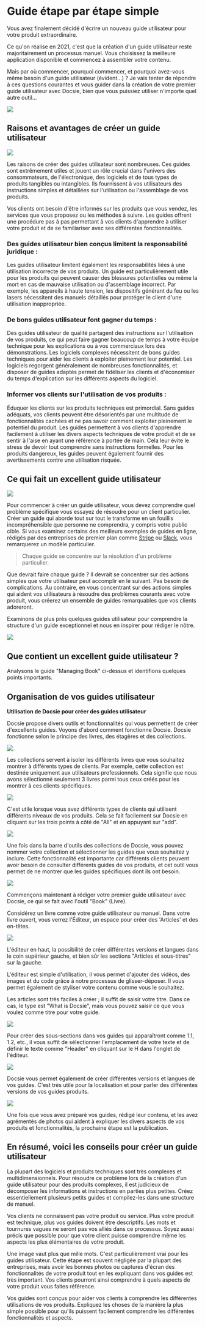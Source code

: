 # Guide étape par étape simple

Vous avez finalement décidé d'écrire un nouveau guide utilisateur pour votre produit extraordinaire.

Ce qu'on réalise en 2021, c'est que la création d'un guide utilisateur reste majoritairement un processus manuel. Vous choisissez la meilleure application disponible et commencez à assembler votre contenu.

Mais par où commencer, pourquoi commencer, et pourquoi avez-vous même besoin d'un guide utilisateur (évident...) ? Je vais tenter de répondre à ces questions courantes et vous guider dans la création de votre premier guide utilisateur avec Docsie, bien que vous puissiez utiliser n'importe quel autre outil...

![](https://cdn.docsie.io/workspace_tovPs7rKnzB4cmaiR/doc_ULxUK3nJlSUujhpeo/file_lqOAjT8rVqHqh8oj8/boo_occBcYZBFuyefSBLr/4291e8d4-6bd3-9c95-761d-7a53b35c66711_(1).png)

## Raisons et avantages de créer un guide utilisateur

![](https://cdn.docsie.io/workspace_tovPs7rKnzB4cmaiR/doc_ULxUK3nJlSUujhpeo/file_iZzj1WY3nNoP7oCen/boo_occBcYZBFuyefSBLr/61ddfa77-6229-1511-c6b1-c77b1d40b8069.png)

Les raisons de créer des guides utilisateur sont nombreuses. Ces guides sont extrêmement utiles et jouent un rôle crucial dans l'univers des consommateurs, de l'électronique, des logiciels et de tous types de produits tangibles ou intangibles. Ils fournissent à vos utilisateurs des instructions simples et détaillées sur l'utilisation ou l'assemblage de vos produits.

Vos clients ont besoin d'être informés sur les produits que vous vendez, les services que vous proposez ou les méthodes à suivre. Les guides offrent une procédure pas à pas permettant à vos clients d'apprendre à utiliser votre produit et de se familiariser avec ses différentes fonctionnalités.

### Des guides utilisateur bien conçus limitent la responsabilité juridique :

Les guides utilisateur limitent également les responsabilités liées à une utilisation incorrecte de vos produits. Un guide est particulièrement utile pour les produits qui peuvent causer des blessures potentielles ou même la mort en cas de mauvaise utilisation ou d'assemblage incorrect. Par exemple, les appareils à haute tension, les dispositifs générant du feu ou les lasers nécessitent des manuels détaillés pour protéger le client d'une utilisation inappropriée.

### De bons guides utilisateur font gagner du temps :

Des guides utilisateur de qualité partagent des instructions sur l'utilisation de vos produits, ce qui peut faire gagner beaucoup de temps à votre équipe technique pour les explications ou à vos commerciaux lors des démonstrations. Les logiciels complexes nécessitent de bons guides techniques pour aider les clients à exploiter pleinement leur potentiel. Les logiciels regorgent généralement de nombreuses fonctionnalités, et disposer de guides adaptés permet de fidéliser les clients et d'économiser du temps d'explication sur les différents aspects du logiciel.

### Informer vos clients sur l'utilisation de vos produits :

Éduquer les clients sur les produits techniques est primordial. Sans guides adéquats, vos clients peuvent être désorientés par une multitude de fonctionnalités cachées et ne pas savoir comment exploiter pleinement le potentiel du produit. Les guides permettent à vos clients d'apprendre facilement à utiliser les divers aspects techniques de votre produit et de se sentir à l'aise en ayant une référence à portée de main. Cela leur évite le stress de devoir tout comprendre sans instructions formelles. Pour les produits dangereux, les guides peuvent également fournir des avertissements contre une utilisation risquée.

## Ce qui fait un excellent guide utilisateur

![](https://cdn.docsie.io/workspace_tovPs7rKnzB4cmaiR/doc_ULxUK3nJlSUujhpeo/file_jripxf4mYymO4f3xy/boo_occBcYZBFuyefSBLr/fe45270c-c55d-dab5-f45c-363cc455ecb821.png)

Pour commencer à créer un guide utilisateur, vous devez comprendre quel problème spécifique vous essayez de résoudre pour un client particulier. Créer un guide qui aborde tout sur tout le transforme en un fouillis incompréhensible que personne ne comprendra, y compris votre public cible. Si vous examinez certains des meilleurs exemples de guides en ligne, rédigés par des entreprises de premier plan comme [Stripe](https://stripe.com/docs/payments?payments=popular) ou [Slack](https://slack.com/intl/en-ca/help/categories/200111606-Using-Slack), vous remarquerez un modèle particulier.

> Chaque guide se concentre sur la résolution d'un problème particulier.

Que devrait faire chaque guide ? Il devrait se concentrer sur des actions simples que votre utilisateur peut accomplir en le suivant. Pas besoin de complications. Au contraire, en vous concentrant sur des actions simples qui aident vos utilisateurs à résoudre des problèmes courants avec votre produit, vous créerez un ensemble de guides remarquables que vos clients adoreront.

Examinons de plus près quelques guides utilisateur pour comprendre la structure d'un guide exceptionnel et nous en inspirer pour rédiger le nôtre.

![](https://cdn.docsie.io/workspace_tovPs7rKnzB4cmaiR/doc_ULxUK3nJlSUujhpeo/file_R5PJ3qo7jkogbCKR3/boo_occBcYZBFuyefSBLr/ce19c948-7756-658f-003e-05a17c916e7cimage.png)

## Que contient un excellent guide utilisateur ?

Analysons le guide "Managing Book" ci-dessus et identifions quelques points importants.

## Organisation de vos guides utilisateur

**Utilisation de Docsie pour créer des guides utilisateur**

Docsie propose divers outils et fonctionnalités qui vous permettent de créer d'excellents guides. Voyons d'abord comment fonctionne Docsie. Docsie fonctionne selon le principe des livres, des étagères et des collections.

![](https://cdn.docsie.io/workspace_tovPs7rKnzB4cmaiR/doc_ULxUK3nJlSUujhpeo/file_8ASkXMSmGFUkhL3h8/boo_occBcYZBFuyefSBLr/e263c093-0b3e-b83b-bd9a-38f6cc305cb21.png)

Les collections servent à isoler les différents livres que vous souhaitez montrer à différents types de clients. Par exemple, cette collection est destinée uniquement aux utilisateurs professionnels. Cela signifie que nous avons sélectionné seulement 3 livres parmi tous ceux créés pour les montrer à ces clients spécifiques.

![](https://cdn.docsie.io/workspace_tovPs7rKnzB4cmaiR/doc_ULxUK3nJlSUujhpeo/file_4hX2usZ2Cfu8kxDGT/boo_occBcYZBFuyefSBLr/b69ec337-f114-7421-8222-ba3bf6c336e12.png)

C'est utile lorsque vous avez différents types de clients qui utilisent différents niveaux de vos produits. Cela se fait facilement sur Docsie en cliquant sur les trois points à côté de "All" et en appuyant sur "add".

![](https://cdn.docsie.io/workspace_tovPs7rKnzB4cmaiR/doc_ULxUK3nJlSUujhpeo/file_YGY3TUq04j0YUkBjB/boo_occBcYZBFuyefSBLr/c155b6fa-ad22-b5ca-1e6e-3df6b2293e7c3.png)

Une fois dans la barre d'outils des collections de Docsie, vous pouvez nommer votre collection et sélectionner les guides que vous souhaitez y inclure. Cette fonctionnalité est importante car différents clients peuvent avoir besoin de consulter différents guides de vos produits, et cet outil vous permet de ne montrer que les guides spécifiques dont ils ont besoin.

![](https://cdn.docsie.io/workspace_tovPs7rKnzB4cmaiR/doc_ULxUK3nJlSUujhpeo/file_4ez4W22Q45oCMqyi6/boo_occBcYZBFuyefSBLr/dfc1562f-cbad-ea86-a55a-cc371063c2634.png)

Commençons maintenant à rédiger votre premier guide utilisateur avec Docsie, ce qui se fait avec l'outil "Book" (Livre).

Considérez un livre comme votre guide utilisateur ou manuel. Dans votre livre ouvert, vous verrez l'Éditeur, un espace pour créer des 'Articles' et des en-têtes.

![](https://cdn.docsie.io/workspace_tovPs7rKnzB4cmaiR/doc_ULxUK3nJlSUujhpeo/file_6H3Y1e38RtMPPxwXp/boo_occBcYZBFuyefSBLr/ec59b894-5433-d849-0493-cd836dbe797a5.png)

L'éditeur en haut, la possibilité de créer différentes versions et langues dans le coin supérieur gauche, et bien sûr les sections "Articles et sous-titres" sur la gauche.

L'éditeur est simple d'utilisation, il vous permet d'ajouter des vidéos, des images et du code grâce à notre processus de glisser-déposer. Il vous permet également de styliser votre contenu comme vous le souhaitez.

Les articles sont très faciles à créer ; il suffit de saisir votre titre. Dans ce cas, le type est "What is Docsie", mais vous pouvez saisir ce que vous voulez comme titre pour votre guide.

![](https://cdn.docsie.io/workspace_tovPs7rKnzB4cmaiR/doc_ULxUK3nJlSUujhpeo/file_w2Fo0BuxXtGjFQuzx/boo_occBcYZBFuyefSBLr/42e5df8b-db8e-ec6a-6a70-dc0420c427376.png)

Pour créer des sous-sections dans vos guides qui apparaîtront comme 1.1, 1.2, etc., il vous suffit de sélectionner l'emplacement de votre texte et de définir le texte comme "Header" en cliquant sur le H dans l'onglet de l'éditeur.

![](https://cdn.docsie.io/workspace_tovPs7rKnzB4cmaiR/doc_ULxUK3nJlSUujhpeo/file_OCwuils7ezubiAv8a/boo_occBcYZBFuyefSBLr/1dd88460-f856-79c7-96a9-e43c31fd5f217.png)

Docsie vous permet également de créer différentes versions et langues de vos guides. C'est très utile pour la localisation et pour parler des différentes versions de vos guides produits.

![](https://cdn.docsie.io/workspace_tovPs7rKnzB4cmaiR/doc_ULxUK3nJlSUujhpeo/file_vJFG764JBiJeDM4fU/boo_occBcYZBFuyefSBLr/a160f3ac-da2e-37bc-7133-a0172707c2828.png)

Une fois que vous avez préparé vos guides, rédigé leur contenu, et les avez agrémentés de photos qui aident à expliquer les divers aspects de vos produits et fonctionnalités, la prochaine étape est la publication.

## En résumé, voici les conseils pour créer un guide utilisateur

La plupart des logiciels et produits techniques sont très complexes et multidimensionnels. Pour résoudre ce problème lors de la création d'un guide utilisateur pour des produits complexes, il est judicieux de décomposer les informations et instructions en parties plus petites. Créez essentiellement plusieurs petits guides et compilez-les dans une structure de manuel.

Vos clients ne connaissent pas votre produit ou service. Plus votre produit est technique, plus vos guides doivent être descriptifs. Les mots et tournures vagues ne seront pas vos alliés dans ce processus. Soyez aussi précis que possible pour que votre client puisse comprendre même les aspects les plus élémentaires de votre produit.

Une image vaut plus que mille mots. C'est particulièrement vrai pour les guides utilisateur. Cette étape est souvent négligée par la plupart des entreprises, mais avoir les bonnes photos ou captures d'écran des fonctionnalités de votre produit tout en les expliquant dans vos guides est très important. Vos clients pourront ainsi comprendre à quels aspects de votre produit vous faites référence.

Vos guides sont conçus pour aider vos clients à comprendre les différentes utilisations de vos produits. Expliquez les choses de la manière la plus simple possible pour qu'ils puissent facilement comprendre les différentes fonctionnalités et aspects.